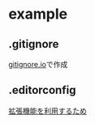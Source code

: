 # example

## .gitignore
[gitignore.io](https://www.toptal.com/developers/gitignore)で作成

## .editorconfig
[拡張機能を利用するため](https://marketplace.visualstudio.com/items?itemName=EditorConfig.EditorConfig)
